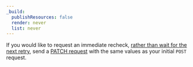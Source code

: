 ```yaml
---
_build:
  publishResources: false
  render: never
  list: never
---
```


If you would like to request an immediate recheck, [rather than wait for the next retry](/ssl/ssl-tls/validation-backoff-schedule/), send a [PATCH request](https://api.cloudflare.com/#custom-hostname-for-a-zone-edit-custom-hostname) with the same values as your initial `POST` request.
